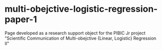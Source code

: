 # multi-obejctive-logistic-regression-paper-1
Page developed as a research support object for the PIBIC Jr project "Scientific Communication of Multi-obejctive {Linear, Logistic} Regression II"

